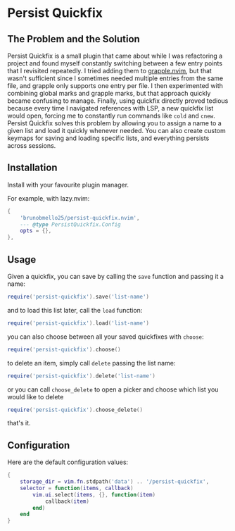 # Persist Quickfix

## The Problem and the Solution

Persist Quickfix is a small plugin that came about while I was refactoring a project and found myself constantly switching between a few entry points that I revisited repeatedly. I tried adding them to [grapple.nvim](https://github.com/cbochs/grapple.nvim), but that wasn't sufficient since I sometimes needed multiple entries from the same file, and grapple only supports one entry per file. I then experimented with combining global marks and grapple marks, but that approach quickly became confusing to manage. Finally, using quickfix directly proved tedious because every time I navigated references with LSP, a new quickfix list would open, forcing me to constantly run commands like `cold` and `cnew`. Persist Quickfix solves this problem by allowing you to assign a name to a given list and load it quickly whenever needed. You can also create custom keymaps for saving and loading specific lists, and everything persists across sessions.

## Installation

Install with your favourite plugin manager.

For example, with lazy.nvim:

```lua
{
    'brunobmello25/persist-quickfix.nvim',
    --- @type PersistQuickfix.Config
    opts = {},
},
```

## Usage

Given a quickfix, you can save by calling the `save` function and passing it a name:

```lua
require('persist-quickfix').save('list-name')
```

and to load this list later, call the `load` function:

```lua
require('persist-quickfix').load('list-name')
```

you can also choose between all your saved quickfixes with `choose`:

```lua
require('persist-quickfix').choose()
```

to delete an item, simply call `delete` passing the list name:

```lua
require('persist-quickfix').delete('list-name')
```

or you can call `choose_delete` to open a picker and choose which list you would like to delete

```lua
require('persist-quickfix').choose_delete()
```

that's it.

## Configuration

Here are the default configuration values:

```lua
{
    storage_dir = vim.fn.stdpath('data') .. '/persist-quickfix',
    selector = function(items, callback)
        vim.ui.select(items, {}, function(item)
            callback(item)
        end)
    end
}
```
